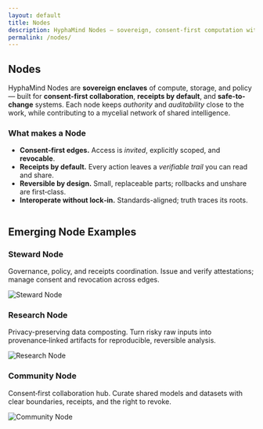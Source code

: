 ```yaml
---
layout: default
title: Nodes
description: HyphaMind Nodes — sovereign, consent-first computation with receipts by default.
permalink: /nodes/
---
```


<section class="container">
  <h2 class="mt-0">Nodes</h2>
  <p class="mt-1">HyphaMind Nodes are <strong>sovereign enclaves</strong> of compute, storage, and policy—
    built for <strong>consent-first collaboration</strong>, <strong>receipts by default</strong>, and <strong>safe-to-change</strong> systems.
    Each node keeps <em>authority</em> and <em>auditability</em> close to the work, while contributing to a mycelial network of shared intelligence.</p>

  <h3 class="mt-2 subhead-sm">What makes a Node</h3>
  <ul>
    <li><strong>Consent-first edges.</strong> Access is <em>invited</em>, explicitly scoped, and <strong>revocable</strong>.</li>
    <li><strong>Receipts by default.</strong> Every action leaves a <em>verifiable trail</em> you can read and share.</li>
    <li><strong>Reversible by design.</strong> Small, replaceable parts; rollbacks and unshare are first‑class.</li>
    <li><strong>Interoperate without lock‑in.</strong> Standards-aligned; truth traces its roots.</li>
  </ul>
</section>

<div class="section-break"><img src="{{ '/assets/icons/linehexageom.svg' | relative_url }}" alt="" aria-hidden="true" /></div>

<section class="container">
  <h2 class="mt-0">Emerging Node Examples</h2>
  <div class="what-grid mt-2">
    <div class="what-item" data-accent="teal">
      <div class="text">
        <h3 class="mt-0">Steward Node</h3>
        <p>Governance, policy, and receipts coordination. Issue and verify attestations; manage consent and revocation across edges.</p>
      </div>
      <div class="media">
        <img src="{{ '/assets/icons/beehivebicolor.svg' | relative_url }}" alt="Steward Node" />
      </div>
    </div>
    <div class="what-item reverse" data-accent="gold">
      <div class="text">
        <h3 class="mt-0">Research Node</h3>
        <p>Privacy-preserving data composting. Turn risky raw inputs into provenance‑linked artifacts for reproducible, reversible analysis.</p>
      </div>
      <div class="media">
        <img src="{{ '/assets/icons/triangleteal.svg' | relative_url }}" alt="Research Node" />
      </div>
    </div>
    <div class="what-item" data-accent="teal">
      <div class="text">
        <h3 class="mt-0">Community Node</h3>
        <p>Consent‑first collaboration hub. Curate shared models and datasets with clear boundaries, receipts, and the right to revoke.</p>
      </div>
      <div class="media">
        <img src="{{ '/assets/icons/threehexagons.svg' | relative_url }}" alt="Community Node" />
      </div>
    </div>
  </div>
</section>

